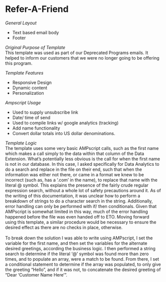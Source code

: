 # Refer-A-Friend

*General Layout*
- Text based email body
- Footer

*Original Purpose of Template*<br>
This template was used as part of our Deprecated Programs emails.  It helped to inform our customers that we were no longer going to be offering this program. 

*Template Features*
- Responsive Design 
- Dynamic content
- Personalization

*Ampscript Usage* 
- Used to supply unsubscribe link
- Date/ time of send 
- Used to compile links w/ google analytics (tracking)  
- Add name functionality 
- Convert dollar totals into US dollar denominations. 

*Template Logic* <br>
The template uses some very basic AMPscript calls, such as the first name which makes a call simply to the data within that column of the Data Extension.  What’s potentially less obvious is the call for when the first name is not in our database.  In this case, I asked specifically for Data Analytics to do a search and replace in the file on their end, such that when the information was either not there, or came in a format we knew to be incorrect (such as, has a ‘.com’ in the name), to replace that name with the literal @ symbol.  This explains the presence of the fairly crude regular expression search, without a whole lot of safety precautions around it.  As of the writing of this documentation, it was unclear how to perform a breakdown of strings to do a character search in the string.  Additionally, error handling can only be performed with if/ then conditionals.  Given that AMPscript is somewhat limited in this way, much of the error handling happened before the file was even handed off to ETO.   Moving forward using this template, a similar procedure would be necessary to ensure the desired effect as there are no checks in place, otherwise.  
<br>
To break down the solution I was able to write using AMPscript, I set the variable for the first name, and then set the variables for the alternate desired greetings, according the business logic.  I then performed a string search to determine if the literal ‘@’ symbol was found more than zero times, and to populate an array, were a match to be found.  From there, I set a conditional statement to determine if the array was populated, to only give the greeting “Hello”, and if it was not, to concatenate the desired greeting of “Dear ‘Customer Name Here’”.  

